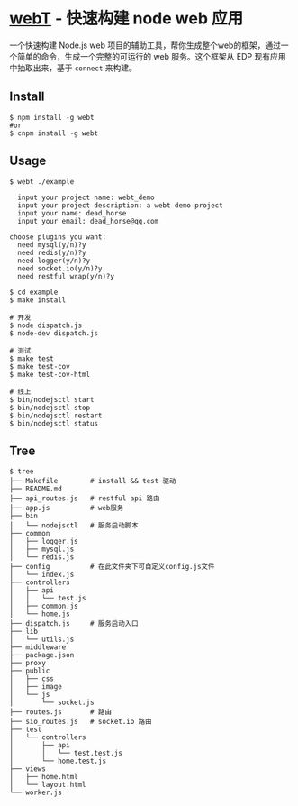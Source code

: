 # [webT](http://github.com/dead-horse/webT) - 快速构建 node web 应用

一个快速构建 Node.js web 项目的辅助工具，帮你生成整个web的框架，通过一个简单的命令，生成一个完整的可运行的 web 服务。这个框架从 EDP 现有应用中抽取出来，基于 `connect` 来构建。   

## Install  

```
$ npm install -g webt
#or
$ cnpm install -g webt
```

## Usage

```
$ webt ./example

  input your project name: webt_demo
  input your project description: a webt demo project
  input your name: dead_horse
  input your email: dead_horse@qq.com

choose plugins you want: 
  need mysql(y/n)?y
  need redis(y/n)?y
  need logger(y/n)?y
  need socket.io(y/n)?y
  need restful wrap(y/n)?y
```

```
$ cd example
$ make install

# 开发
$ node dispatch.js
$ node-dev dispatch.js

# 测试  
$ make test
$ make test-cov
$ make test-cov-html

# 线上
$ bin/nodejsctl start
$ bin/nodejsctl stop
$ bin/nodejsctl restart
$ bin/nodejsctl status
```

## Tree  

```
$ tree 
├── Makefile        # install && test 驱动
├── README.md
├── api_routes.js   # restful api 路由 
├── app.js          # web服务
├── bin
│   └── nodejsctl   # 服务启动脚本
├── common
│   ├── logger.js
│   ├── mysql.js
│   └── redis.js
├── config          # 在此文件夹下可自定义config.js文件
│   └── index.js
├── controllers
│   ├── api
│   │   └── test.js
│   ├── common.js
│   └── home.js
├── dispatch.js     # 服务启动入口
├── lib
│   └── utils.js
├── middleware
├── package.json
├── proxy
├── public
│   ├── css
│   ├── image
│   └── js
│       └── socket.js
├── routes.js       # 路由
├── sio_routes.js   # socket.io 路由
├── test
│   └── controllers
│       ├── api
│       │   └── test.test.js
│       └── home.test.js
├── views
│   ├── home.html
│   └── layout.html
└── worker.js
```
